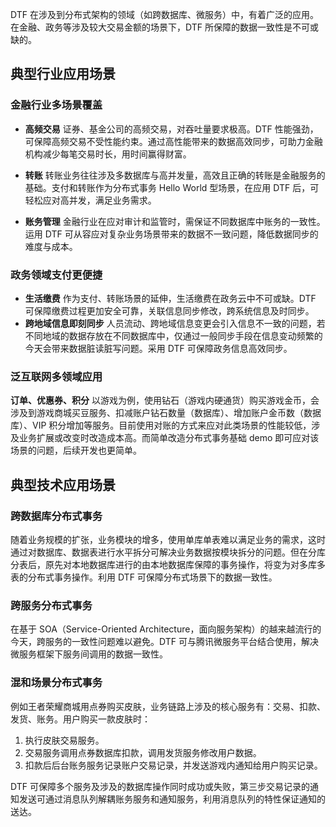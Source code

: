 DTF 在涉及到分布式架构的领域（如跨数据库、微服务）中，有着广泛的应用。在金融、政务等涉及较大交易金额的场景下，DTF 所保障的数据一致性是不可或缺的。

## 典型行业应用场景
### 金融行业多场景覆盖
- **高频交易**
证券、基金公司的高频交易，对吞吐量要求极高。DTF 性能强劲，可保障高频交易不受性能约束。通过高性能带来的数据高效同步，可助力金融机构减少每笔交易时长，用时间赢得财富。

- **转账**
转账业务往往涉及多数据库与高并发量，高效且正确的转账是金融服务的基础。支付和转账作为分布式事务 Hello World 型场景，在应用 DTF 后，可轻松应对高并发，满足业务需求。
- **账务管理**
金融行业在应对审计和监管时，需保证不同数据库中账务的一致性。运用 DTF 可从容应对复杂业务场景带来的数据不一致问题，降低数据同步的难度与成本。

### 政务领域支付更便捷
- **生活缴费**
作为支付、转账场景的延伸，生活缴费在政务云中不可或缺。DTF 可保障缴费过程更加安全可靠，关联信息同步修改，跨系统信息及时同步。
- **跨地域信息即刻同步**
人员流动、跨地域信息变更会引入信息不一致的问题，若不同地域的数据存放在不同数据库中，仅通过一般同步手段在信息变动频繁的今天会带来数据脏读脏写问题。采用 DTF 可保障政务信息高效同步。

### 泛互联网多领域应用
**订单、优惠券、积分**
以游戏为例，使用钻石（游戏内硬通货）购买游戏金币，会涉及到游戏商城买豆服务、扣减账户钻石数量（数据库）、增加账户金币数（数据库）、VIP 积分增加等服务。目前使用对账的方式来应对此类场景的性能较低，涉及业务扩展或改变时改造成本高。而简单改造分布式事务基础 demo 即可应对该场景的问题，后续开发也更简单。

## 典型技术应用场景
### 跨数据库分布式事务
随着业务规模的扩张，业务模块的增多，使用单库单表难以满足业务的需求，这时通过对数据库、数据表进行水平拆分可解决业务数据按模块拆分的问题。但在分库分表后，原先对本地数据库进行的由本地数据库保障的事务操作，将变为对多库多表的分布式事务操作。利用 DTF 可保障分布式场景下的数据一致性。

### 跨服务分布式事务
在基于 SOA（Service-Oriented Architecture，面向服务架构）的越来越流行的今天，跨服务的一致性问题难以避免。DTF 可与腾讯微服务平台结合使用，解决微服务框架下服务间调用的数据一致性。

### 混和场景分布式事务
例如王者荣耀商城用点券购买皮肤，业务链路上涉及的核心服务有：交易、扣款、发货、账务。用户购买一款皮肤时：
1. 执行皮肤交易服务。
2. 交易服务调用点券数据库扣款，调用发货服务修改用户数据。
3. 扣款后后台账务服务记录账户交易记录，并发送游戏内通知给用户购买记录。

DTF 可保障多个服务及涉及的数据库操作同时成功或失败，第三步交易记录的通知发送可通过消息队列解耦账务服务和通知服务，利用消息队列的特性保证通知的送达。

